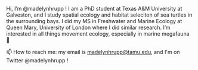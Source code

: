 Hi, I’m @madelynhrupp ! I am a PhD student at Texas A&M University at Galveston, and I study spatial ecology and habitat seleciton of sea turtles in the surrounding bays. I did my MS in Freshwater and Marine Ecology at Queen Mary, University of London where I did similar research.
I’m interested in all things movement ecology, especially in marine megafauna 🐢

📫 How to reach me: my email is madelynhrupp@tamu.edu, and I'm on Twitter @madelynhrupp !

<!---
madelynhrupp/madelynhrupp is a ✨ special ✨ repository because its `README.md` (this file) appears on your GitHub profile.
You can click the Preview link to take a look at your changes.
--->
